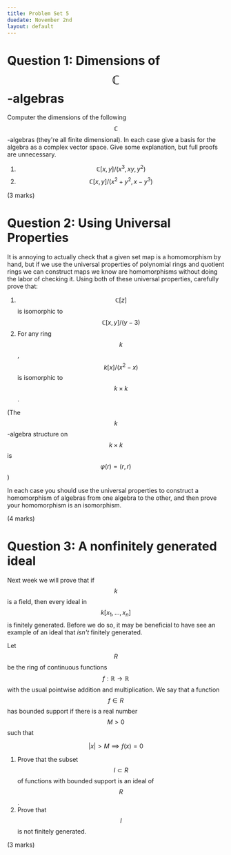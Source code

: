 ```yaml
---
title: Problem Set 5
duedate: November 2nd
layout: default
---
```

Question 1: Dimensions of $$\mathbb{C}$$-algebras
=======
Computer the dimensions of the following $$\mathbb{C}$$-algebras (they're all finite dimensional).  In each case give a basis for the algebra as a complex vector space. Give some explanation, but full proofs are unnecessary.

1. $$\mathbb{C}[x,y]/(x^3,xy,y^2)$$
2. $$\mathbb{C}[x,y]/(x^2+y^2, x-y^3)$$

(3 marks)

Question 2: Using Universal Properties
=======

It is annoying to actually check that a given set map is a homomorphism by hand, but if we use the universal properties of polynomial rings and quotient rings we can construct maps we know are homomorphisms without doing the labor of checking it.  Using both of these universal properties, carefully prove that:

1. $$\mathbb{C}[z]$$ is isomorphic to $$\mathbb{C}[x,y]/(y-3)$$
2. For any ring $$k$$, $$k[x]/(x^2-x)$$ is isomorphic to $$k\times k$$.

(The $$k$$-algebra structure on $$k\times k$$ is $$\varphi(r)=(r,r)$$)

In each case you should use the universal properties to construct a homomorphism of algebras from one algebra to the other, and then prove your homomorphism is an isomorphism.

(4 marks)

Question 3: A nonfinitely generated ideal
======

Next week we will prove that if $$k$$ is a field, then every ideal in $$k[x_1,\dots, x_n]$$ is finitely generated.  Before we do so, it may be beneficial to have see an example of an ideal that *isn't* finitely generated.

Let $$R$$ be the ring of continuous functions $$f:\mathbb{R}\to \mathbb{R}$$ with the usual pointwise addition and multiplication.  We say that a function $$f\in R$$ has bounded support if there is a real number $$M>0$$ such that

$$|x|>M\implies f(x)=0$$

1. Prove that the subset $$I\subset R$$ of functions with bounded support is an ideal of $$R$$.
2. Prove that $$I$$ is not finitely generated.

(3 marks)